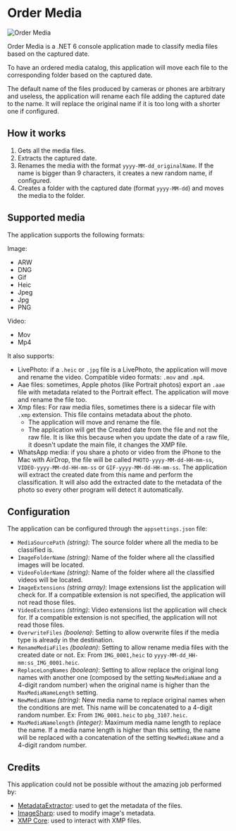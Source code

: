# Order Media

![Order Media](https://github.com/PabloAsekas/OrderMedia/assets/2021846/f46b7ba6-0302-46a6-b67f-bcc77240d61e)

Order Media is a .NET 6 console application made to classify media files based on the captured date.

To have an ordered media catalog, this application will move each file to the corresponding folder based on the captured date.

The default name of the files produced by cameras or phones are arbitrary and useless, the application will rename each file adding the captured date to the name. It will replace the original name if it is too long with a shorter one if configured.

## How it works

1. Gets all the media files.
2. Extracts the captured date.
3. Renames the media with the format `yyyy-MM-dd_originalName`. If the name is bigger than 9 characters, it creates a new random name, if configured.
3. Creates a folder with the captured date (format `yyyy-MM-dd`) and moves the media to the folder.

## Supported media

The application supports the following formats:

Image:
- ARW
- DNG
- Gif
- Heic
- Jpeg
- Jpg
- PNG

Video:
- Mov
- Mp4

It also supports:

- LivePhoto: if a `.heic` or `.jpg` file is a LivePhoto, the application will move and rename the video. Compatible video formats: `.mov` and `.mp4`.
- Aae files: sometimes, Apple photos (like Portrait photos) export an `.aae` file with metadata related to the Portrait effect. The application will move and rename the file too.
- Xmp files: For raw media files, sometimes there is a sidecar file with `.xmp` extension. This file contains metadata about the photo.
    - The application will move and rename the file.
    - The application will get the Created date from the file and not the raw file. It is like this because when you update the date of a raw file, it doesn't update the main file, it changes the XMP file.
- WhatsApp media:  if you share a photo or video from the iPhone to the Mac with AirDrop, the file will be called `PHOTO-yyyy-MM-dd-HH-mm-ss`, `VIDEO-yyyy-MM-dd-HH-mm-ss` or `GIF-yyyy-MM-dd-HH-mm-ss`. The application will extract the created date from this name and perform the classification. It will also add the extracted date to the metadata of the photo so every other program will detect it automatically.

## Configuration

The application can be configured through the `appsettings.json` file:

- `MediaSourcePath` *(string)*: The source folder where all the media to be classified is.
- `ImageFolderName` *(string)*: Name of the folder where all the classified images will be located.
- `VideoFolderName` *(string)*: Name of the folder where all the classified videos will be located.
- `ImageExtensions` *(string array)*: Image extensions list the application will check for. If a compatible extension is not specified, the application will not read those files.
- `VideoExtensions` *(string)*: Video extensions list the application will check for.  If a compatible extension is not specified, the application will not read those files.
- `OverwriteFiles` *(boolena)*: Setting to allow overwrite files if the media type is already in the destination.
- `RenameMediaFiles` *(boolean)*: Setting to allow rename media files with the created date or not. Ex: From `IMG_0001,heic` to `yyyy-MM-dd_HH-mm:ss_IMG_0001.heic`.
- `ReplaceLongNames` *(boolean)*: Setting to allow replace the original long names with another one (composed by the setting `NewMediaName` and a 4-digit random number) when the original name is higher than the `MaxMediaNameLength` setting.
- `NewMediaName` *(string)*: New media name to replace original names when the conditions are met. This name will be concatenated to a 4-digit random number. Ex: From `IMG_0001.heic` to `pbg_3107.heic`.
- `MaxMediaNamelength` *(integer)*: Maximum media name length to replace the name. If a media name length is higher than this setting, the name will be replaced with a concatenation of the setting `NewMediaName` and a 4-digit random number.

## Credits

This application could not be possible without the amazing job performed by:

- [MetadataExtractor](https://github.com/drewnoakes/metadata-extractor-dotnet): used to get the metadata of the files.
- [ImageSharp](https://github.com/SixLabors/ImageSharp): used to modify image's metadata.
- [XMP Core](https://github.com/drewnoakes/xmp-core-dotnet/): used to interact with XMP files.